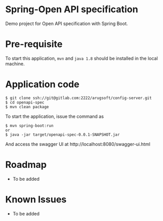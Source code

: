 # Spring-Open API specification

Demo project for Open API specification with Spring Boot.

# Pre-requisite

To start this application, ``` mvn ``` and ``` java 1.8 ``` should be installed in the local machine. 

# Application code

```
$ git clone ssh://git@gitlab.com:2222/arugsoft/config-server.git
$ cd openapi-spec
$ mvn clean package

```

To start the application, issue the command as  
```
$ mvn spring-boot:run
or
$ java -jar target/openapi-spec-0.0.1-SNAPSHOT.jar
```
And access the swagger UI at http://localhost:8080/swagger-ui.html

# Roadmap
- To be added

# Known Issues
- To be added
